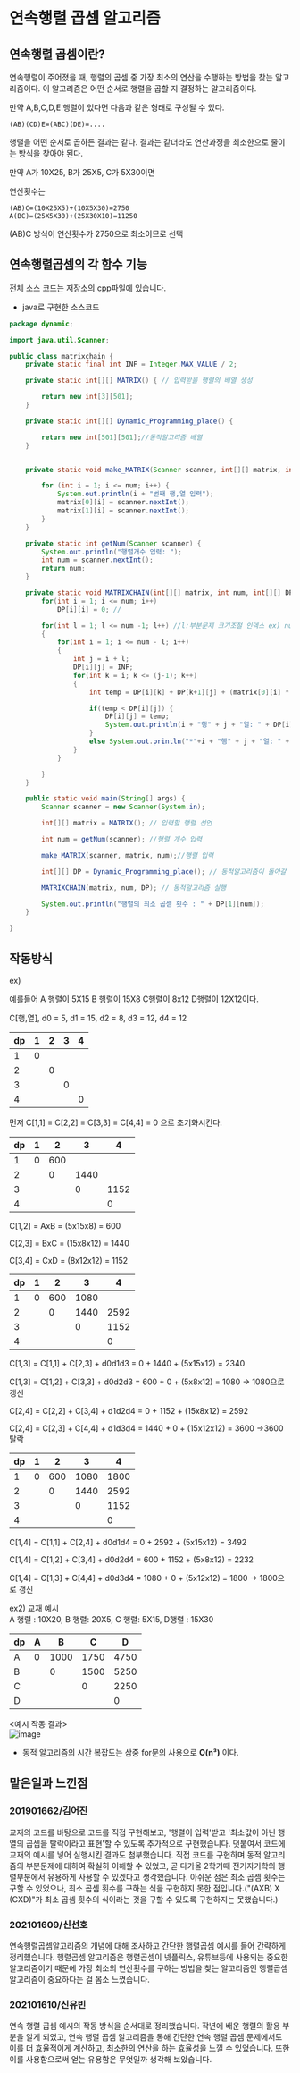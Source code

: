 # 연속행렬 곱셈 알고리즘

## 연속행렬 곱셈이란?
연속행렬이 주어졌을 때, 행렬의 곱셈 중 가장 최소의 연산을 수행하는 방법을 찾는 알고리즘이다. 이 알고리즘은 어떤 순서로 행렬을 곱할 지 결정하는 알고리즘이다.


만약 A,B,C,D,E 행렬이 있다면 다음과 같은 형태로 구성될 수 있다.

```
(AB)(CD)E=(ABC)(DE)=....
```

행렬을 어떤 순서로 곱하든 결과는 같다. 결과는 같더라도 연산과정을 최소한으로 줄이는 방식을 찾아야 된다.


만약 A가 10X25, B가 25X5, C가 5X30이면 

연산횟수는 
``` 
(AB)C=(10X25X5)+(10X5X30)=2750
A(BC)=(25X5X30)+(25X30X10)=11250
```
(AB)C 방식이 연산횟수가 2750으로 최소이므로 선택




## 연속행렬곱셈의 각 함수 기능
전체 소스 코드는 저장소의 cpp파일에 있습니다.  
 + java로 구현한 소스코드
``` java
package dynamic;

import java.util.Scanner;

public class matrixchain {
    private static final int INF = Integer.MAX_VALUE / 2;

    private static int[][] MATRIX() { // 입력받을 행렬의 배열 생성

        return new int[3][501];
    }

    private static int[][] Dynamic_Programming_place() {

        return new int[501][501];//동적알고리즘 배열
    }


    private static void make_MATRIX(Scanner scanner, int[][] matrix, int num) { // 배열 입력

        for (int i = 1; i <= num; i++) {
            System.out.println(i + "번째 행,열 입력");
            matrix[0][i] = scanner.nextInt();
            matrix[1][i] = scanner.nextInt();
        }
    }

    private static int getNum(Scanner scanner) {
        System.out.println("행렬개수 입력: ");
        int num = scanner.nextInt();
        return num;
    }

    private static void MATRIXCHAIN(int[][] matrix, int num, int[][] DP) {
        for(int i = 1; i <= num; i++)
            DP[i][i] = 0; //

        for(int l = 1; l <= num -1; l++) //l:부분문제 크기조절 인덱스 ex) num이 4면, l은 3->2->1까지
        {
            for(int i = 1; i <= num - l; i++)
            {
                int j = i + l;
                DP[i][j] = INF;
                for(int k = i; k <= (j-1); k++)
                {
                    int temp = DP[i][k] + DP[k+1][j] + (matrix[0][i] * matrix[1][k] * matrix[1][j]);

                    if(temp < DP[i][j]) {
                        DP[i][j] = temp;
                        System.out.println(i + "행" + j + "열: " + DP[i][j]);
                    }
                    else System.out.println("*"+i + "행" + j + "열: " + temp + "은 탈락*");
                }
            }

        }
    }

    public static void main(String[] args) {
        Scanner scanner = new Scanner(System.in);

        int[][] matrix = MATRIX(); // 입력할 행렬 선언

        int num = getNum(scanner); //행렬 개수 입력

        make_MATRIX(scanner, matrix, num);//행렬 입력

        int[][] DP = Dynamic_Programming_place(); // 동적알고리즘이 돌아갈 공간의 행렬 선언

        MATRIXCHAIN(matrix, num, DP); // 동적알고리즘 실행

        System.out.println("행렬의 최소 곱셈 횟수 : " + DP[1][num]);
    }

}
```



## 작동방식








ex)

예를들어 A 행렬이 5X15 B 행렬이 15X8 C행렬이 8x12 D행렬이 12X12이다.

C[행,열], d0 = 5, d1 = 15, d2 = 8, d3 = 12, d4 = 12 

dp|1|2|3|4|
---|---|---|---|---|
1|0||||
2||0|||
3|||0||
4||||0|

먼저 C[1,1] = C[2,2] = C[3,3] = C[4,4] = 0 으로 초기화시킨다.

dp|1|2|3|4|
---|---|---|---|---|
1|0|600|||
2||0|1440||
3|||0|1152|
4||||0|

C[1,2] = AxB = (5x15x8) = 600

C[2,3] = BxC = (15x8x12) = 1440

C[3,4] = CxD = (8x12x12) = 1152


dp|1|2|3|4|
---|---|---|---|---|
1|0|600|1080||
2||0|1440|2592|
3|||0|1152|
4||||0|


C[1,3] = C[1,1] + C[2,3] + d0d1d3 = 0 + 1440 + (5x15x12) = 2340

C[1,3] = C[1,2] + C[3,3] + d0d2d3 = 600 + 0 + (5x8x12) = 1080 -> 1080으로 갱신

C[2,4] = C[2,2] + C[3,4] + d1d2d4 = 0 + 1152 + (15x8x12) = 2592

C[2,4] = C[2,3] + C[4,4] + d1d3d4 = 1440 + 0 + (15x12x12) = 3600 ->3600 탈락

dp|1|2|3|4|
---|---|---|---|---|
1|0|600|1080|1800|
2||0|1440|2592|
3|||0|1152|
4||||0|

C[1,4] = C[1,1] + C[2,4] + d0d1d4 = 0 + 2592 + (5x15x12) = 3492

C[1,4] = C[1,2] + C[3,4] + d0d2d4 = 600 + 1152 + (5x8x12) = 2232

C[1,4] = C[1,3] + C[4,4] + d0d3d4 = 1080 + 0 + (5x12x12) = 1800
-> 1800으로 갱신


ex2) 교재 예시  
A 행렬 : 10X20, B 행렬: 20X5, C 행렬: 5X15, D행렬 : 15X30

dp |A   |B   |C   |D   |
---|----|----|----|----|
A  |0   |1000|1750|4750|
B  |    |0   |1500|5250|
C  |    |    |0   |2250|
D  |    |    |    |0   |   

<예시 작동 결과>  
![image](https://user-images.githubusercontent.com/101345032/162639704-7c6134f2-3622-4fc9-95fc-c35978536d91.PNG)


+ 동적 알고리즘의 시간 복잡도는 삼중 for문의 사용으로 __O(n³)__ 이다.


## 맡은일과 느낀점

### 201901662/김어진

교재의 코드를 바탕으로 코드를 직접 구현해보고, '행렬이 입력'받고 '최소값이 아닌 행열의 곱셉을 탈락이라고 표현'할 수 있도록 추가적으로 구현했습니다. 덧붙여서 코드에 교재의 예시를 넣어 실행시킨 결과도 첨부했습니다. 직접 코드를 구현하며 동적 알고리즘의 부분문제에 대하여 확실히 이해할 수 있었고, 곧 다가올 2학기때 전기자기학의 행렬부분에서 유용하게 사용할 수 있겠다고 생각했습니다. 아쉬운 점은 최소 곱셈 횟수는 구할 수 있었으나, 최소 곱셈 횟수를 구하는 식을 구현하지 못한 점입니다.("(AXB) X (CXD)"가 최소 곱셈 횟수의 식이라는 것을 구할 수 있도록 구현하지는 못했습니다.)

### 202101609/신선호

연속행렬곱셈알고리즘의 개념에 대해 조사하고 간단한 행렬곱셈 예시를 들어 간략하게 정리했습니다. 행렬곱셈 알고리즘은 행렬곱셈이 넷플릭스, 유튜브등에 사용되는 중요한 알고리즘이기 때문에 가장 최소의 연산횟수를 구하는 방법을 찾는 알고리즘인 행렬곱셈 알고리즘이 중요하다는 걸 몸소 느꼈습니다.

### 202101610/신유빈

연속 행렬 곱셈 예시의 작동 방식을 순서대로 정리했습니다. 작년에 배운 행렬의 활용 부분을 알게 되었고, 연속 행렬 곱셈 알고리즘을 통해 간단한 연속 행렬 곱셈 문제에서도 이를 더 효율적이게 계산하고, 최소한의 연산을 하는 효율성을 느낄 수 있었습니다. 또한 이를 사용함으로써 얻는 유용함은 무엇일까 생각해 보았습니다.
